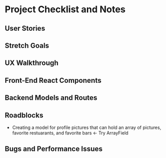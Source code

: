 # Project Checklist and Notes 

## User Stories 

## Stretch Goals 

## UX Walkthrough 

## Front-End React Components 

## Backend Models and Routes 

## Roadblocks 
- Creating a model for profile pictures that can hold an array of pictures, favorite restuarants, and favorite bars <- Try ArrayField

## Bugs and Performance Issues 
